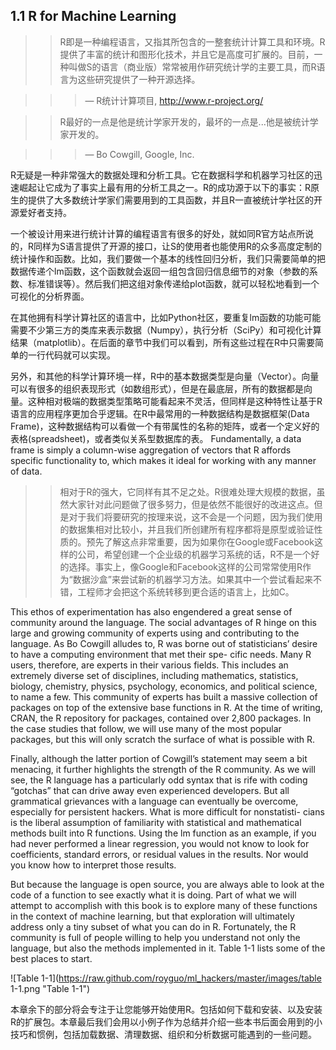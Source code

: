 ## 1.1 R for Machine Learning ##

>>R即是一种编程语言，又指其所包含的一整套统计计算工具和环境。R提供了丰富的统计和图形化技术，并且它是高度可扩展的。目前，一种叫做S的语言（商业版）常常被用作研究统计学的主要工具，而R语言为这些研究提供了一种开源选择。

>>>— R统计计算项目, http://www.r-project.org/ 

>>R最好的一点是他是统计学家开发的，最坏的一点是...他是被统计学家开发的。

>>>— Bo Cowgill, Google, Inc.

R无疑是一种非常强大的数据处理和分析工具。它在数据科学和机器学习社区的迅速崛起让它成为了事实上最有用的分析工具之一。R的成功源于以下的事实：R原生的提供了大多数统计学家们需要用到的工具函数，并且R一直被统计学社区的开源爱好者支持。

一个被设计用来进行统计计算的编程语言有很多的好处，就如同R官方站点所说的，R同样为S语言提供了开源的接口，让S的使用者也能使用R的众多高度定制的统计操作和函数。比如，我们要做一个基本的线性回归分析，我们只需要简单的把数据传递个lm函数，这个函数就会返回一组包含回归信息细节的对象（参数的系数、标准错误等）。然后我们把这组对象传递给plot函数，就可以轻松地看到一个可视化的分析界面。

在其他拥有科学计算社区的语言中，比如Python社区，要重复lm函数的功能可能需要不少第三方的类库来表示数据（Numpy），执行分析（SciPy）和可视化计算结果（matplotlib）。在后面的章节中我们可以看到，所有这些过程在R中只需要简单的一行代码就可以实现。

另外，和其他的科学计算环境一样，R中的基本数据类型是向量（Vector）。向量可以有很多的组织表现形式（如数组形式），但是在最底层，所有的数据都是向量。这种相对极端的数据类型策略可能看起来不灵活，但同样是这种特性让基于R语言的应用程序更加合乎逻辑。在R中最常用的一种数据结构是数据框架(Data Frame)，这种数据结构可以看做一个有带属性的名称的矩阵，或者一个定义好的表格(spreadsheet)，或者类似关系型数据库的表。
Fundamentally, a data frame is simply a column-wise aggregation of vectors that R affords specific functionality to, which makes it ideal for working with any manner of data.

>>相对于R的强大，它同样有其不足之处。R很难处理大规模的数据，虽然大家针对此问题做了很多努力，但是依然不能很好的改进这点。但是对于我们将要研究的按理来说，这不会是一个问题，因为我们使用的数据集相对比较小，并且我们所创建所有程序都将是原型或验证性质的。预先了解这点非常重要，因为如果你在Google或Facebook这样的公司，希望创建一个企业级的机器学习系统的话，R不是一个好的选择。事实上，像Google和Facebook这样的公司常常使用R作为“数据沙盒”来尝试新的机器学习方法。如果其中一个尝试看起来不错，工程师才会把这个系统转移到更合适的语言上，比如C。

This ethos of experimentation has also engendered a great sense of community around the language. The social advantages of R hinge on this large and growing community of experts using and contributing to the language. As Bo Cowgill alludes to, R was borne out of statisticians’ desire to have a computing environment that met their spe- cific needs. Many R users, therefore, are experts in their various fields. This includes an extremely diverse set of disciplines, including mathematics, statistics, biology, chemistry, physics, psychology, economics, and political science, to name a few. This community of experts has built a massive collection of packages on top of the extensive base functions in R. At the time of writing, CRAN, the R repository for packages, contained over 2,800 packages. In the case studies that follow, we will use many of the most popular packages, but this will only scratch the surface of what is possible with R.

Finally, although the latter portion of Cowgill’s statement may seem a bit menacing, it further highlights the strength of the R community. As we will see, the R language has a particularly odd syntax that is rife with coding “gotchas” that can drive away even experienced developers. But all grammatical grievances with a language can eventually be overcome, especially for persistent hackers. What is more difficult for nonstatisti- cians is the liberal assumption of familiarity with statistical and mathematical methods built into R functions. Using the lm function as an example, if you had never performed a linear regression, you would not know to look for coefficients, standard errors, or residual values in the results. Nor would you know how to interpret those results.

But because the language is open source, you are always able to look at the code of a function to see exactly what it is doing. Part of what we will attempt to accomplish with this book is to explore many of these functions in the context of machine learning, but that exploration will ultimately address only a tiny subset of what you can do in R. Fortunately, the R community is full of people willing to help you understand not only the language, but also the methods implemented in it. Table 1-1 lists some of the best places to start.

![Table 1-1](https://raw.github.com/royguo/ml_hackers/master/images/table 1-1.png "Table 1-1")

本章余下的部分将会专注于让您能够开始使用R。包括如何下载和安装、以及安装R的扩展包。本章最后我们会用以小例子作为总结并介绍一些本书后面会用到的小技巧和惯例，包括加载数据、清理数据、组织和分析数据可能遇到的一些问题。


